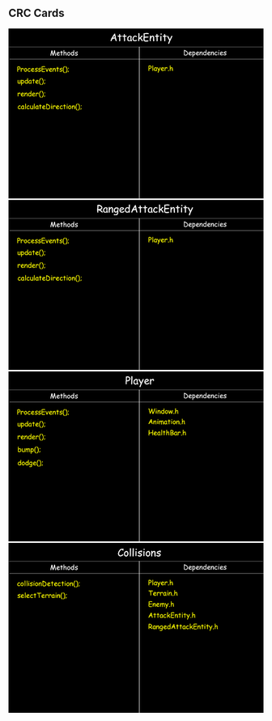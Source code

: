 
## CRC Cards
![CRC Card 1](./CRC_AttackEntity.png)
![CRC Card 2](./CRC_RangedAttackEntity.png)
![CRC Card 3](./CRC_Player.png)
![CRC Card 4](./CRC_Collisions.png)
